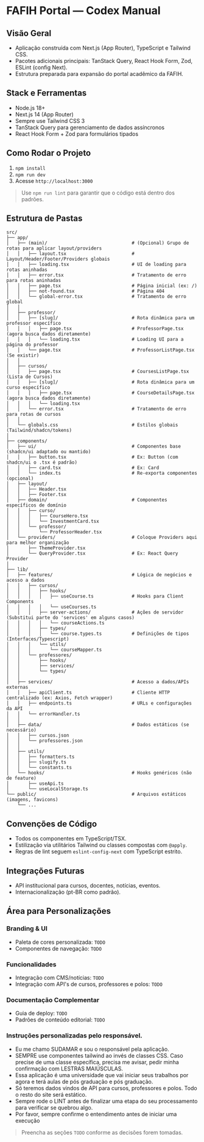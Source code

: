 # FAFIH Portal — Codex Manual

## Visão Geral
- Aplicação construída com Next.js (App Router), TypeScript e Tailwind CSS.
- Pacotes adicionais principais: TanStack Query, React Hook Form, Zod, ESLint (config Next).
- Estrutura preparada para expansão do portal acadêmico da FAFIH.

## Stack e Ferramentas
- Node.js 18+
- Next.js 14 (App Router)
- Sempre use Tailwind CSS 3
- TanStack Query para gerenciamento de dados assíncronos
- React Hook Form + Zod para formulários tipados

## Como Rodar o Projeto
1. `npm install`
2. `npm run dev`
3. Acesse `http://localhost:3000`

> Use `npm run lint` para garantir que o código está dentro dos padrões.

## Estrutura de Pastas
```
src/
├── app/
│   ├── (main)/                               # (Opcional) Grupo de rotas para aplicar layout/providers
│   │   ├── layout.tsx                        # Layout/Header/Footer/Providers globais
│   │   ├── loading.tsx                       # UI de loading para rotas aninhadas
│   │   ├── error.tsx                         # Tratamento de erro para rotas aninhadas
│   │   ├── page.tsx                          # Página inicial (ex: /)
│   │   ├── not-found.tsx                     # Página 404
│   │   └── global-error.tsx                  # Tratamento de erro global
│   │
│   ├── professor/
│   │   ├── [slug]/                           # Rota dinâmica para um professor específico
│   │   │   ├── page.tsx                      # ProfessorPage.tsx (agora busca dados diretamente)
│   │   │   └── loading.tsx                   # Loading UI para a página do professor
│   │   └── page.tsx                          # ProfessorListPage.tsx (Se existir)
│   │
│   ├── cursos/
│   │   ├── page.tsx                          # CoursesListPage.tsx (Lista de Cursos)
│   │   ├── [slug]/                           # Rota dinâmica para um curso específico
│   │   │   ├── page.tsx                      # CourseDetailsPage.tsx (agora busca dados diretamente)
│   │   │   └── loading.tsx
│   │   └── error.tsx                         # Tratamento de erro para rotas de cursos
│   │
│   └── globals.css                           # Estilos globais (Tailwind/shadcn/tokens)
│
├── components/
│   ├── ui/                                   # Componentes base (shadcn/ui adaptado ou mantido)
│   │   ├── button.tsx                        # Ex: Button (com shadcn/ui o .tsx é padrão)
│   │   ├── card.tsx                          # Ex: Card
│   │   └── index.ts                          # Re-exporta componentes (opcional)
│   ├── layout/
│   │   ├── Header.tsx
│   │   ├── Footer.tsx
│   ├── domain/                               # Componentes específicos de domínio
│   │   ├── curso/
│   │   │   ├── CourseHero.tsx
│   │   │   └── InvestmentCard.tsx
│   │   └── professor/
│   │       └── ProfessorHeader.tsx
│   └── providers/                            # Coloque Providers aqui para melhor organização
│       ├── ThemeProvider.tsx
│       └── QueryProvider.tsx                 # Ex: React Query Provider
│
├── lib/
│   ├── features/                             # Lógica de negócios e acesso a dados
│   │   ├── cursos/
│   │   │   ├── hooks/
│   │   │   │   ├── useCourse.ts              # Hooks para Client Components
│   │   │   │   └── useCourses.ts
│   │   │   ├── server-actions/               # Ações de servidor (Substitui parte do 'services' em alguns casos)
│   │   │   │   └── courseActions.ts
│   │   │   ├── types/
│   │   │   │   └── course.types.ts           # Definições de tipos (Interfaces/Typescript)
│   │   │   └── utils/
│   │   │       └── courseMapper.ts
│   │   └── professores/
│   │       ├── hooks/
│   │       ├── services/
│   │       └── types/
│   │
│   ├── services/                             # Acesso a dados/APIs externas
│   │   ├── apiClient.ts                      # Cliente HTTP centralizado (ex: Axios, Fetch wrapper)
│   │   ├── endpoints.ts                      # URLs e configurações da API
│   │   └── errorHandler.ts
│   │
│   ├── data/                                 # Dados estáticos (se necessário)
│   │   ├── cursos.json
│   │   └── professores.json
│   │
│   ├── utils/
│   │   ├── formatters.ts
│   │   ├── slugify.ts
│   │   └── constants.ts
│   └── hooks/                                # Hooks genéricos (não de feature)
│       ├── useApi.ts
│       └── useLocalStorage.ts
└── public/                                   # Arquivos estáticos (imagens, favicons)
    └── ...
```

## Convenções de Código
- Todos os componentes em TypeScript/TSX.
- Estilização via utilitários Tailwind ou classes compostas com `@apply`.
- Regras de lint seguem `eslint-config-next` com TypeScript estrito.

## Integrações Futuras
- API institucional para cursos, docentes, notícias, eventos.
- Internacionalização (pt-BR como padrão).

## Área para Personalizações
### Branding & UI
- Paleta de cores personalizada: `TODO`
- Componentes de navegação: `TODO`

### Funcionalidades
- Integração com CMS/notícias: `TODO`
- Integração com API's de cursos, professores e polos: `TODO`

### Documentação Complementar
- Guia de deploy: `TODO`
- Padrões de conteúdo editorial: `TODO`

### Instruções personalizadas pelo responsável.
- Eu me chamo SUDAMAR e sou o responsável pela aplicação.
- SEMPRE use componentes tailwind ao invés de classes CSS. Caso precise de uma classe específica, precisa me avisar, pedir minha confirmação com LESTRAS MAIÚSCULAS.
- Essa aplicação é uma universidade que vai iniciar seus trabalhos por agora e terá aulas de pós graduação e pós graduação.
- Só teremos dados vindos de API para cursos, professores e polos. Todo o resto do site será estático.
- Sempre rode o LINT antes de finalizar uma etapa do seu processamento para verificar se quebrou algo.
- Por favor, sempre confirme o entendimento antes de iniciar uma execução

> Preencha as seções `TODO` conforme as decisões forem tomadas.
